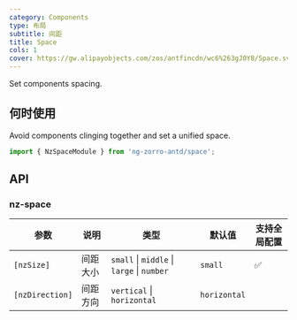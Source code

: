 ```yaml
---
category: Components
type: 布局
subtitle: 间距
title: Space
cols: 1
cover: https://gw.alipayobjects.com/zos/antfincdn/wc6%263gJ0Y8/Space.svg
---
```


Set components spacing.

## 何时使用

Avoid components clinging together and set a unified space.

```ts
import { NzSpaceModule } from 'ng-zorro-antd/space';
```

## API

### nz-space

| 参数 | 说明 | 类型 | 默认值 | 支持全局配置 |
| --------- | -------- | ------------------------------------------ | ------------ | -- |
| `[nzSize]`      | 间距大小 | `small` \| `middle` \| `large` \| `number` | `small`  | ✅ |
| `[nzDirection]` | 间距方向 | `vertical` \| `horizontal` | `horizontal` | |